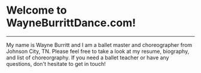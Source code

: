 # Welcome to WayneBurrittDance.com!
---
My name is Wayne Burritt and I am a ballet master and choreographer from Johnson City, TN. Please feel free to take a look at my resume, biography, and list of choreorgraphy. If you need a ballet teacher or have any questions, don't hesitate to get in touch! 
